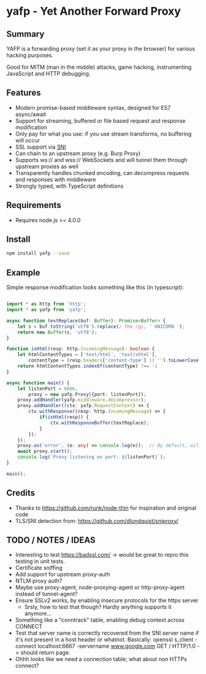 # yafp - Yet Another Forward Proxy

## Summary

YAFP is a forwarding proxy (set it as your proxy in the browser) for various hacking purposes. 

Good for MITM (man in the middle) attacks, game hacking, instrumenting JavaScript and HTTP debugging.

## Features

* Modern promise-based middleware syntax, designed for ES7 async/await
* Support for streaming, buffered or file based request and response modification
* Only pay for what you use: if you use stream transforms, no buffering will occur
* SSL support via [SNI](https://en.wikipedia.org/wiki/Server_Name_Indication "Server Name Indication")
* Can chain to an upstream proxy (e.g. Burp Proxy)
* Supports ws:// and wss:// WebSockets and will tunnel them through upstream proxies as well
* Transparently handles chunked encoding, can decompress requests and responses with middleware
* Strongly typed, with TypeScript definitions

## Requirements

* Requires node.js >= 4.0.0

## Install

```bash
npm install yafp --save
```

## Example

Simple response modification looks something like this (in typescript):

```typescript

import * as http from 'http';
import * as yafp from 'yafp';

async function textReplace(buf: Buffer): Promise<Buffer> {
    let s = buf.toString('utf8').replace(/ the /gi, ' UNICORN ');
    return new Buffer(s, 'utf8');
}

function isHtml(resp: http.IncomingMessage): boolean {
    let htmlContentTypes = ['text/html', 'text/xhtml'],
        contentType = (resp.headers['content-type'] || '').toLowerCase().split(';')[0];
    return htmlContentTypes.indexOf(contentType) !== -1
}

async function main() {
    let listenPort = 6666,
        proxy = new yafp.Proxy({port: listenPort});
    proxy.addHandler(yafp.middleware.decompressor);
    proxy.addHandler((ctx: yafp.RequestContext) => {
        ctx.withResponse((resp: http.IncomingMessage) => {
            if(isHtml(resp)) {
                ctx.withResponseBuffer(textReplace);
            }
        });
    });
    proxy.on('error', (e: any) => console.log(e));  // By default, will crash if you don't handle errors
    await proxy.start();
    console.log(`Proxy listening on port: ${listenPort}`);
}

main();

```

Credits
-------

* Thanks to https://github.com/runk/node-thin for inspiration and original code
* TLS/SNI detection from: https://github.com/dlundquist/sniproxy/

TODO / NOTES / IDEAS
--------------------

* Interesting to test https://badssl.com/ -> would be great to repro this testing in unit tests.
* Certificate sniffing
* Add support for upstream proxy-auth
* NTLM proxy auth?  
* Maybe use proxy-agent, node-proxying-agent or http-proxy-agent instead of tunnel-agent?
* Ensure SSLv2 works, by enabling insecure protocols for the https server
    * Srsly, how to test that though? Hardly anything supports it anymore...
* Something like a "conntrack" table, enabling debug context across CONNECT 
* Test that server name is correctly recovered from the SNI server name if it's 
  not present in a host header or whatnot. Basically:
  openssl s_client -connect localhost:6667 -servername www.google.com
  GET / HTTP/1.0 -> should return page.
* Ohhh looks like we need a connection table; what about non HTTPs connect?

  